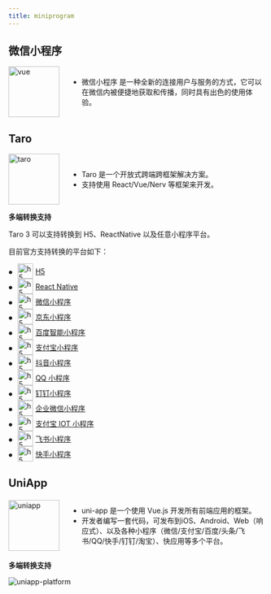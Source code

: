 ```yaml
---
title: miniprogram
---
```


## 微信小程序

<div class="introduce">
  <a href="https://developers.weixin.qq.com/miniprogram/dev/framework" target="_blank"><img src="/taro-weapp.png" alt="vue" width="100" height="100"></a>
  <ul>
    <li> 微信小程序 是一种全新的连接用户与服务的方式，它可以在微信内被便捷地获取和传播，同时具有出色的使用体验。</li>
  </ul>
</div>

## Taro 

<div class="introduce">
  <a href="https://docs.taro.zone/docs" target="_blank"><img src="/taro-logo.png" alt="taro" width="100" height="100"></a>
  <ul>
    <li> Taro 是一个开放式跨端跨框架解决方案。</li>
    <li> 支持使用 React/Vue/Nerv 等框架来开发。</li>
  </ul>
</div>

**多端转换支持**

Taro 3 可以支持转换到 H5、ReactNative 以及任意小程序平台。

目前官方支持转换的平台如下：

<ul class="taro-platform">
  <li>
    <a href="https://developer.mozilla.org/zh-CN/docs/Web?from=taro" target="_blank"><img src="/taro-h5.png" alt="h5" width="30" height="30">H5</a>
  </li>
  <li>
    <a href="https://reactnative.dev/?from=taro" target="_blank"><img src="/taro-reactnative.png" alt="h5" width="30" height="30">React Native</a>
  </li>
  <li>
    <a href="https://developers.weixin.qq.com/miniprogram/dev/framework/?from=taro" target="_blank"><img src="/taro-weapp.png" alt="h5" width="30" height="30">微信小程序</a> 
  </li>
  <li>
    <a href="https://mp.jd.com/?from=taro" target="_blank"><img src="/taro-jd.png" alt="h5" width="30" height="30">京东小程序</a>
  </li>
  <li>
    <a href="https://smartprogram.baidu.com/developer/index.html?from=taro" target="_blank"><img src="/taro-baiduai.png" alt="h5" width="30" height="30">百度智能小程序</a>
  </li>
  <li>
    <a href="https://opendocs.alipay.com/mini/developer/getting-started?from=taro" target="_blank"><img src="/taro-alipay.png" alt="h5" width="30" height="30">支付宝小程序</a>
  </li>
  <li>
    <a href="https://developer.open-douyin.com/docs/resource/zh-CN/mini-app/introduction/overview?from=taro" target="_blank"><img src="/taro-douyin.png" alt="h5" width="30" height="30">抖音小程序</a>
  </li>
  <li>
    <a href="https://q.qq.com/wiki/develop/miniprogram/frame/?from=taro" target="_blank"><img src="/taro-qq.png" alt="h5" width="30" height="30">QQ 小程序</a>
  </li>
  <li>
    <a href="https://open.dingtalk.com/document/org/develop-org-mini-programs?from=taro" target="_blank"><img src="/taro-dingding.png" alt="h5" width="30" height="30">钉钉小程序</a>
  </li>
  <li>
    <a href="https://developers.weixin.qq.com/miniprogram/dev/devtools/qywx-dev.html?from=taro" target="_blank"><img src="/taro-wework.png" alt="h5" width="30" height="30">企业微信小程序</a>
  </li>
  <li>
    <a href="https://opendocs.alipay.com/iot/multi-platform/vcs0fv?from=taro" target="_blank"><img src="/taro-alipay-IOT.png" alt="h5" width="30" height="30">支付宝 IOT 小程序</a>
  </li>
  <li>
    <a href="https://open.feishu.cn/document/uYjL24iN/uMjNzUjLzYzM14yM2MTN?from=taro" target="_blank"><img src="/taro-feishu.png" alt="h5" width="30" height="30">飞书小程序</a>
  </li>
  <li>
    <a href="https://mp.kuaishou.com/docs/develop/frame/config/conf_appjson.html?from=taro" target="_blank"><img src="/taro-kuaishou.png" alt="h5" width="30" height="30">快手小程序</a>
  </li>
</ul>

## UniApp

<div class="introduce">
  <a href="https://uniapp.dcloud.net.cn" target="_blank"><img src="/uniapp-logo.png" alt="uniapp" width="100" height="100"></a>
  <ul>
    <li> uni-app 是一个使用 Vue.js 开发所有前端应用的框架。</li>
    <li> 开发者编写一套代码，可发布到iOS、Android、Web（响应式）、以及各种小程序（微信/支付宝/百度/头条/飞书/QQ/快手/钉钉/淘宝）、快应用等多个平台。 </li>
  </ul>
</div>

**多端转换支持**

<img src="/uniapp-platform.png" alt="uniapp-platform">


<style>
.introduce {
  display: flex;
  align-items: center;
  gap: 20px;

  img {
    border: 0 !important;
    margin: 0 !important;
    max-width: none !important;
  }
}


.taro-platform {
  list-style: none;
  padding-left: 0;

  li {
    display: grid;
    grid-template-columns: auto 1fr; /* 第一列自动宽度，第二列剩余空间 */
    align-items: center;

    a {
      display: flex;
      align-items: center;
      gap: 5px;
      
      img {
        margin: 0 !important;
        border: 0 !important;
      }
    }
  }

  li::before {
    content: "•";
    margin-right: 10px;
    transform: scale(1.5);
  }
}
</style>